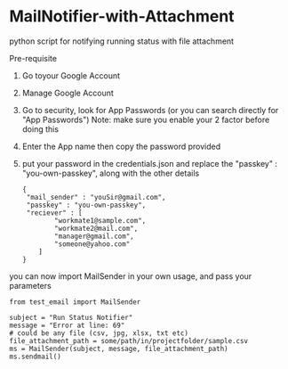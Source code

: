 # MailNotifier-with-Attachment

python script for notifying running status with file attachment


Pre-requisite

1. Go toyour Google Account
2. Manage Google Account
3. Go to security, look for App Passwords (or you can search directly  for "App Passwords")
   Note: make sure you enable your 2 factor before doing this
4. Enter the App name then copy the password provided
5. put your password in the credentials.json and replace the "passkey" : "you-own-passkey", along with the other details

   ```
   {
   	"mail_sender" : "youSir@gmail.com",
   	"passkey" : "you-own-passkey",
   	"reciever" : [
           "workmate1@sample.com",
           "workmate2@mail.com",
           "manager@gmail.com",
           "someone@yahoo.com"
       ]
   }

   ```

you can now import MailSender in your own usage, and pass your parameters

```
from test_email import MailSender

subject = "Run Status Notifier"
message = "Error at line: 69"
# could be any file (csv, jpg, xlsx, txt etc)
file_attachment_path = some/path/in/projectfolder/sample.csv 
ms = MailSender(subject, message, file_attachment_path)
ms.sendmail()
```
